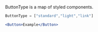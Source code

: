 ButtonType is a map of styled components.

```js static
ButtonType = ["standard","light","link"]
```


```jsx
<Button>Example</Button>
```